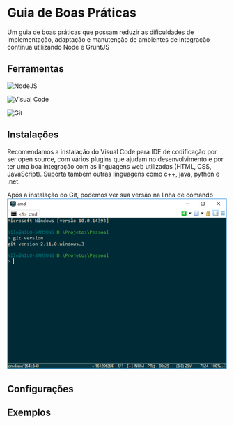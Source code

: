 # Guia de Boas Práticas
Um guia de boas práticas que possam reduzir as dificuldades de implementação, adaptação e manutenção de ambientes de integração contínua utilizando Node e GruntJS

## Ferramentas
![NodeJS](https://nodejs.org/en/download/)

![Visual Code](https://code.visualstudio.com/Download)

![Git](https://git-scm.com/downloads)

## Instalações
Recomendamos a instalação do Visual Code para IDE de codificação por ser open source, com vários plugins que ajudam no desenvolvimento e por ter uma boa integração com as linguagens web utilizadas (HTML, CSS, JavaScript). Suporta tambem outras linguagens como c++, java, python e .net.

Após a instalação do Git, podemos ver sua versão na linha de comando
![Versão do Git](/img/VersaoGit.png)

## Configurações

## Exemplos
